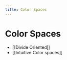 ```yaml
---
title: Color Spaces
---
```


# Color Spaces
- [[Divide Oriented]]
- [[Intuitive Color spaces]]







